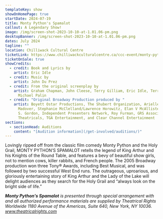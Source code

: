 ```yaml
---
templateKey: show
showOnHomePage: true
startDate: 2024-07-19
title: Monty Python's Spamalot
callout: A Legendary Show!
image: /img/screen-shot-2023-10-10-at-1.01.06-pm.png
desktopBanner: /img/screen-shot-2023-10-10-at-1.01.06-pm.png
dates: July 2024
tagline: ""
location: Chilliwack Cultural Centre
ticketLink: https://www.chilliwackculturalcentre.ca/ccc-event/monty-pythons-spamalot-2/2024-07-19/
ticketOnSale: true
showCredits:
  - credit: Book and Lyrics by
    artist: Eric Idle
  - credit: Music by
    artist: John Du Prez
  - credit: From the original screenplay by
    artist: Graham Chapman, John Cleese, Terry Gilliam, Eric Idle, Terry Jones,
      Michael Palin
  - credit: "Original Broadway Production produced by "
    artist: Boyett Ostar Productions, The Shubert Organization, Arielle Tepper
      Madover, Stephanie McClelland/Lawrence Horowitz, Elan V McAllister/Allan
      S. Gordon, Independent Presenters Network, Roy Furman, GRS Associates, Jam
      Theatricals, TGA Entertainment, and Clear Channel Entertainment
sections:
  - sectionHead: Auditions
    content: "[Audition information](/get-involved/auditions/)"
---
```

Lovingly ripped off from the classic film comedy Monty Python and the Holy Grail, MONTY PYTHON’S SPAMALOT retells the legend of King Arthur and his Knights of the Round Table, and features a bevy of beautiful show girls, not to mention cows, killer rabbits, and French people.  The 2005 Broadway production won three Tony® Awards, including Best Musical, and was followed by two successful West End runs. The outrageous, uproarious, and gloriously entertaining story of King Arthur and the Lady of the Lake will delight audiences as they search for the Holy Grail and “always look on the bright side of life.”





***Monty Python's Spamalot** is presented through special arrangement with and all authorized performance materials are supplied by Theatrical Rights Worldwide 1180 Avenue of the Americas, Suite 640, New York, NY 10036. www.theatricalrights.com*